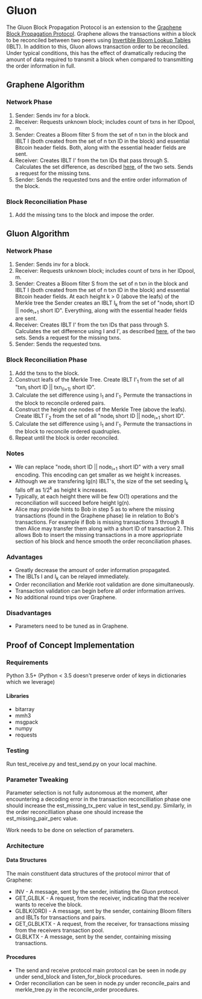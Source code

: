 # Gluon
The Gluon Block Propagation Protocol is an extension to the [Graphene Block Propagation Protocol](https://people.cs.umass.edu/~gbiss/graphene.pdf). Graphene allows the transactions within a block to be reconciled between two peers using [Invertible Bloom Lookup Tables](https://arxiv.org/pdf/1101.2245.pdf) (IBLT). In addition to this, Gluon allows transaction order to be reconciled. Under typical conditions, this has the effect of dramatically reducing the amount of data required to transmit a block when compared to transmitting the order information in full. 

## Graphene Algorithm
### Network Phase
1. Sender:    Sends inv for a block.
2. Receiver:  Requests unknown block; includes count of txns in her IDpool, m.
3. Sender:    Creates a Bloom filter S from the set of n txn in the block and IBLT I (both created from the set of n txn ID in the block) and essential Bitcoin header fields. Both, along with the essential header fields are sent.
4. Receiver:  Creates IBLT I' from the txn IDs that pass through S. Calculates the set difference, as described [here](https://dl.acm.org/citation.cfm?id=2018462), of the two sets. Sends a request for the missing txns.
5. Sender:    Sends the requested txns and the entire order information of the block.

### Block Reconciliation Phase
1. Add the missing txns to the block and impose the order. 

## Gluon Algorithm
### Network Phase
1. Sender:    Sends inv for a block.
2. Receiver:  Requests unknown block; includes count of txns in her IDpool, m.
3. Sender:    Creates a Bloom filter S from the set of n txn in the block and IBLT I (both created from the set of n txn ID in the block) and essential Bitcoin header fields. At each height k > 0 (above the leafs) of the Merkle tree the Sender creates an IBLT I<sub>k</sub> from the set of "node<sub>i</sub> short ID || node<sub>i+1</sub> short ID". Everything, along with the essential header fields are sent.
4. Receiver:  Creates IBLT I' from the txn IDs that pass through S. Calculates the set difference using I and I', as described [here](https://dl.acm.org/citation.cfm?id=2018462), of the two sets. Sends a request for the missing txns.
5. Sender:    Sends the requested txns.

### Block Reconciliation Phase
1. Add the txns to the block.
2. Construct leafs of the Merkle Tree. Create IBLT I'<sub>1</sub> from the set of all "txn<sub>i</sub> short ID || txn<sub>(i+1)</sub> short ID".
3. Calculate the set difference using I<sub>1</sub> and I'<sub>1</sub>. Permute the transactions in the block to reconcile ordered pairs.
4. Construct the height one nodes of the Merkle Tree (above the leafs). Create IBLT I'<sub>2</sub> from the set of all "node<sub>i</sub> short ID || node<sub>i+1</sub> short ID".
5. Calculate the set difference using I<sub>1</sub> and I'<sub>1</sub>. Permute the transactions in the block to reconcile ordered quadruples.
6. Repeat until the block is order reconciled.

### Notes
+ We can replace "node<sub>i</sub> short ID || node<sub>i+1</sub> short ID" with a very small encoding. This encoding can get smaller as we height k increases.
+ Although we are transfering lg(n) IBLT's, the size of the set seeding I<sub>k</sub> falls off as 1/2<sup>k</sup> as height k increases.
+ Typically, at each height there will be few O(1) operations and the reconciliation will succeed before height lg(n). 
+ Alice may provide hints to Bob in step 5 as to where the missing transactions (found in the Graphene phase) lie in relation to Bob's transactions. For example if Bob is missing transactions 3 through 8 then Alice may transfer them along with a short ID of transaction 2. This allows Bob to insert the missing transactions in a more appriopriate section of his block and hence smooth the order reconciliation phases. 

### Advantages
+ Greatly decrease the amount of order information propagated.
+ The IBLTs I and I<sub>k</sub> can be relayed immediately.
+ Order reconciliation and Merkle root validation are done simultaneously.
+ Transaction validation can begin before all order information arrives. 
+ No additional round trips over Graphene.

### Disadvantages
+ Parameters need to be tuned as in Graphene.

## Proof of Concept Implementation
### Requirements
Python 3.5+ (Python < 3.5 doesn't preserve order of keys in dictionaries which we leverage)
#### Libraries
+ bitarray
+ mmh3
+ msgpack
+ numpy
+ requests

### Testing
Run test_receive.py and test_send.py on your local machine.

### Parameter Tweaking
Parameter selection is not fully autonomous at the moment, after encountering a decoding error in the transaction reconcilliation phase one should increase the est_missing_tx_perc value in test_send.py. Similarly, in the order reconcilliation phase one should increase the est_missing_pair_perc value. 

Work needs to be done on selection of parameters.

### Architecture
#### Data Structures
The main constituent data structures of the protocol mirror that of Graphene:
+ INV - A message, sent by the sender, initiating the Gluon protocol.
+ GET_GLBLK - A request, from the receiver, indicating that the receiver wants to receive the block.
+ GLBLK(ORD) - A message, sent by the sender, containing Bloom filters and IBLTs for transactions and pairs.
+ GET_GLBLKTX - A request, from the receiver, for transactions missing from the receivers transaction pool.
+ GLBLKTX - A message, sent by the sender, containing missing transactions.

#### Procedures
+ The send and receive protocol main protocol can be seen in node.py under send_block and listen_for_block procedures.
+ Order reconciliation can be seen in node.py under reconcile_pairs and merkle_tree.py in the reconcile_order procedures.
